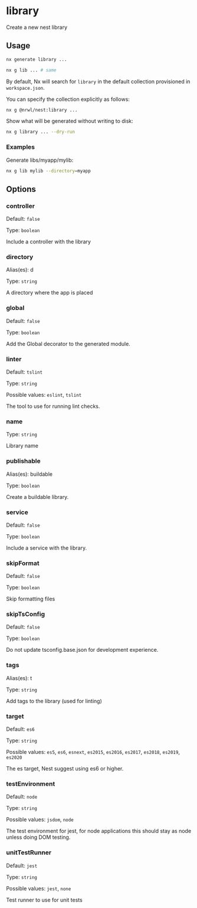 # library

Create a new nest library

## Usage

```bash
nx generate library ...
```

```bash
nx g lib ... # same
```

By default, Nx will search for `library` in the default collection provisioned in `workspace.json`.

You can specify the collection explicitly as follows:

```bash
nx g @nrwl/nest:library ...
```

Show what will be generated without writing to disk:

```bash
nx g library ... --dry-run
```

### Examples

Generate libs/myapp/mylib:

```bash
nx g lib mylib --directory=myapp
```

## Options

### controller

Default: `false`

Type: `boolean`

Include a controller with the library

### directory

Alias(es): d

Type: `string`

A directory where the app is placed

### global

Default: `false`

Type: `boolean`

Add the Global decorator to the generated module.

### linter

Default: `tslint`

Type: `string`

Possible values: `eslint`, `tslint`

The tool to use for running lint checks.

### name

Type: `string`

Library name

### publishable

Alias(es): buildable

Type: `boolean`

Create a buildable library.

### service

Default: `false`

Type: `boolean`

Include a service with the library.

### skipFormat

Default: `false`

Type: `boolean`

Skip formatting files

### skipTsConfig

Default: `false`

Type: `boolean`

Do not update tsconfig.base.json for development experience.

### tags

Alias(es): t

Type: `string`

Add tags to the library (used for linting)

### target

Default: `es6`

Type: `string`

Possible values: `es5`, `es6`, `esnext`, `es2015`, `es2016`, `es2017`, `es2018`, `es2019`, `es2020`

The es target, Nest suggest using es6 or higher.

### testEnvironment

Default: `node`

Type: `string`

Possible values: `jsdom`, `node`

The test environment for jest, for node applications this should stay as node unless doing DOM testing.

### unitTestRunner

Default: `jest`

Type: `string`

Possible values: `jest`, `none`

Test runner to use for unit tests
